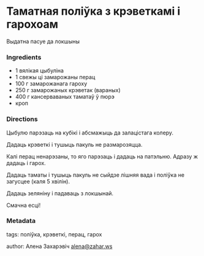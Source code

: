 # Таматная поліўка з крэветкамі і гарохоам

Выдатна пасуе да локшыны

### Ingredients

 * 1 вялікая цыбуліна
 * 1 свежы ці замарожаны перац
 * 100 г замарожанага гароху
 * 250 г замарожаных крэветак (вараных)
 * 400 г кансерваваных таматаў ў пюрэ
 * кроп

### Directions

Цыбулю парэзаць на кубікі і абсмажыць да залацістага колеру. 

Дадаць крэветкі і тушыць пакуль не размарозяцца.

Калі перац ненарэзаны, то яго парэзаць і дадаць на патэльню. Адразу ж дадаць і гарох.

Дадаць таматы і тушыць пакуль не сыйдзе лішняя вада і поліўка не загусцее (каля 5 хвілін).

Дадаць зеляніну і падаваць з локшынай.

Смачна есці!

### Metadata

tags: поліўка, крэветкі, перац, гарох

author: Алена Захарэвіч <alena@zahar.ws>
